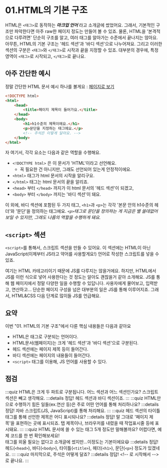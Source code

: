 # 01.HTML의 기본 구조
HTML은 `<태그>`로 동작하는 ***마크업 언어*** 라고 소개글에 썼었어요. 그래서, 기본적인 구조만 파악한다면 아주 raw한 페이지 정도는 만들어 볼 수 있죠. 물론, HTML을 '본격적으로 다루려면' 단순히 구조를 알고, 여러 태그를 알아가는 수준에서 끝나지는 않아요. 아무튼, HTML의 기본 구조는 '헤드 섹션'과 '바디 섹션'으로 나누어져요. 그리고 이러한 섹션의 구분은 `<태그>`와 `</태그>`로 시작과 끝을 지정할 수 있죠. 대부분의 경우에, 특정 영역이 `<태그>`로 시작되고, `</태그>`로 끝나요.  

## 아주 간단한 예시
정말 간단한 HTML 문서 예시 하나를 볼게요 : [페이지로 보기](https://hajun-myoung.github.io/study_b/src/languages/html_css/examples/01_001.html)
```html
<!DOCTYPE html>
<html>
    <head>
        <title>페이지 제목이 들어가요.</title>
    </head>
    <body>
        <h1>h1수준의 제목이에요.</h1>
        <p>문단을 지정하는 태그에요.</p>
        <!-- 주석은 이렇게 달아요. -->
    </body>
</html>
```
자 여기서, 각각 요소는 다음과 같은 역할을 수행해요.
- `<!DOCTYPE html>` 은 이 문서가 'HTML'이라고 선언해요.
    - 꼭 필요한 건 아니지만, 그래도 선언되어 있는게 안정적이에요.
- `<html>` 태그가 html 문서의 시작을 알리구요.
- `</html>` 태그는 html 문서의 끝을 알리죠.
- `<head>` 부터 `</head>` 까지가 이 html 문서의 '헤드 섹션'이 되겠고,
- `<body>` 부터 `</body>` 까지는 '바디 섹션'이 돼요.

이 외에, 바디 섹션에 포함된 두 가지 태그, `<h1>`과 `<p>`는 각각 '본문 안의 h1수준의 헤더'와 '문단'을 정의하는 태그에요. *`<p>`태그로 문단을 정의하는 게 지금은 별 쓸데없어 보일 수 있지만, 그래도 나름의 역할을 수행하게 돼요.*

## `<script>` 섹션
`<script>`를 통해서, 스크립트 섹션을 만들 수 있어요. 이 섹션에는 HTML이 아닌 JavaScript(이제부터 JS라고 약어를 사용할게요!) 언어로 작성한 스크립트를 넣을 수 있죠.  

여기는 HTML 카테고리이기 때문에 JS를 다루지는 않을거에요. 하지만, HTML에서 JS를 이런 식으로 넣어 사용한다는 것 정도는 알아도 괜찮을거 같아 소개해요. JS를 통해 웹 페이지에서 정말 다양한 일을 수행할 수 있답니다. 사용자에게 물어보고, 입력받고, 연산하고... 단순한 페이지 구성을 넘은 대부분의 일은 JS를 통해 이루어지죠. 그래서, HTML&CSS 다음 단계로 많이들 JS를 언급해요.

## 요약
이번 "01. HTML의 기본 구조"에서 다룬 핵심 내용들은 다음과 같아요
- HTML은 태그로 구분되는 언어이다.
- HTML문서(웹페이지)는 크게 '헤드 섹션'과 '바디 섹션'으로 구분된다.
- 헤드 섹션에는 페이지 제목 등이 들어간다.
- 바디 섹션에는 페이지의 내용들이 들어간다.
- `<script>` 태그를 이용해, JS 언어를 사용할 수 있다.

## 점검
:::quiz HTML은 크게 두 파트로 구분됩니다. 어느 섹션과 어느 섹션인가요?
스크립트 섹션은 빼고 생각해요.
:::details 정답!
헤드 섹션과 바디 섹션이죠.
:::
:::quiz HTML만으로 수행하기 힘든 일들(ex.연산 등)은 주로 어떤 언어를 통해 처리하나요?
:::details 정답!
자바 스크립트(JS, JavaScript)를 통해 처리해요.
:::
:::quiz 헤드 섹션의 타이틀 태그를 통해 선언한 제목은 어디 표시되나요?
:::details 정답!
말 그대로 '페이지 제목'을 표현하는 곳에 표시되죠. 탭 제목이나, 브라우저를 내렸을 때 작업표시줄 등에 표시돼요.
:::
:::quiz HTML 문서에 쓸 수 있는 태그 5개 정도만 말해볼까요?
어렵다면, 예제 코드를 한 번 확인해보세요!  
태그를 외울 필요는 없다고 소개글에 썼지만...이정도는 기본이에요:smiley:
:::details 정답!
헤드(`<head>`), 바디(`<body>`), 타이틀(`<title>`), 헤더(`<h1>`), 문단(`<p>`) 정도가 있겠네요.
:::
:::quiz 마지막으로, 주석은 어떻게 달죠?
:::details 정답!
\<!-- 로 시작해서 -->로 끝나요.
:::